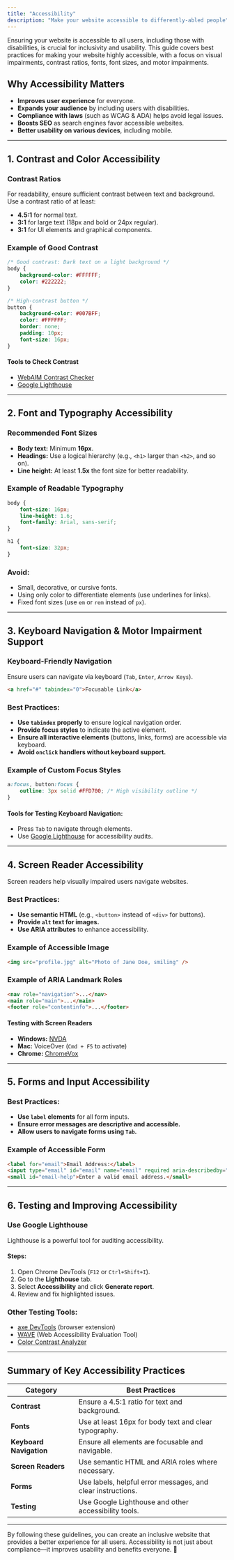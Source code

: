 ```yaml
---
title: "Accessibility"
description: "Make your website accessible to differently-abled people"
---
```


Ensuring your website is accessible to all users, including those with disabilities, is crucial for inclusivity and usability. This guide covers best practices for making your website highly accessible, with a focus on visual impairments, contrast ratios, fonts, font sizes, and motor impairments.

## Why Accessibility Matters

- **Improves user experience** for everyone.
- **Expands your audience** by including users with disabilities.
- **Compliance with laws** (such as WCAG & ADA) helps avoid legal issues.
- **Boosts SEO** as search engines favor accessible websites.
- **Better usability on various devices**, including mobile.

---

## 1. Contrast and Color Accessibility

### Contrast Ratios

For readability, ensure sufficient contrast between text and background. Use a contrast ratio of at least:
- **4.5:1** for normal text.
- **3:1** for large text (18px and bold or 24px regular).
- **3:1** for UI elements and graphical components.

### Example of Good Contrast

```css
/* Good contrast: Dark text on a light background */
body {
    background-color: #FFFFFF;
    color: #222222;
}

/* High-contrast button */
button {
    background-color: #007BFF;
    color: #FFFFFF;
    border: none;
    padding: 10px;
    font-size: 16px;
}
```

#### Tools to Check Contrast
- [WebAIM Contrast Checker](https://webaim.org/resources/contrastchecker/)
- [Google Lighthouse](https://developers.google.com/web/tools/lighthouse/)

---

## 2. Font and Typography Accessibility

### Recommended Font Sizes
- **Body text:** Minimum **16px**.
- **Headings:** Use a logical hierarchy (e.g., `<h1>` larger than `<h2>`, and so on).
- **Line height:** At least **1.5x** the font size for better readability.

### Example of Readable Typography

```css
body {
    font-size: 16px;
    line-height: 1.6;
    font-family: Arial, sans-serif;
}

h1 {
    font-size: 32px;
}
```

### Avoid:
- Small, decorative, or cursive fonts.
- Using only color to differentiate elements (use underlines for links).
- Fixed font sizes (use `em` or `rem` instead of `px`).

---

## 3. Keyboard Navigation & Motor Impairment Support

### Keyboard-Friendly Navigation
Ensure users can navigate via keyboard (`Tab`, `Enter`, `Arrow Keys`).

```html
<a href="#" tabindex="0">Focusable Link</a>
```

### Best Practices:
- **Use `tabindex` properly** to ensure logical navigation order.
- **Provide focus styles** to indicate the active element.
- **Ensure all interactive elements** (buttons, links, forms) are accessible via keyboard.
- **Avoid `onclick` handlers without keyboard support.**

### Example of Custom Focus Styles

```css
a:focus, button:focus {
    outline: 3px solid #FFD700; /* High visibility outline */
}
```

#### Tools for Testing Keyboard Navigation:
- Press `Tab` to navigate through elements.
- Use [Google Lighthouse](https://developers.google.com/web/tools/lighthouse/) for accessibility audits.

---

## 4. Screen Reader Accessibility

Screen readers help visually impaired users navigate websites.

### Best Practices:
- **Use semantic HTML** (e.g., `<button>` instead of `<div>` for buttons).
- **Provide `alt` text for images.**
- **Use ARIA attributes** to enhance accessibility.

### Example of Accessible Image

```html
<img src="profile.jpg" alt="Photo of Jane Doe, smiling" />
```

### Example of ARIA Landmark Roles

```html
<nav role="navigation">...</nav>
<main role="main">...</main>
<footer role="contentinfo">...</footer>
```

#### Testing with Screen Readers
- **Windows:** [NVDA](https://www.nvaccess.org/)
- **Mac:** VoiceOver (`Cmd + F5` to activate)
- **Chrome:** [ChromeVox](https://chrome.google.com/webstore/detail/chromevox)

---

## 5. Forms and Input Accessibility

### Best Practices:
- **Use `label` elements** for all form inputs.
- **Ensure error messages are descriptive and accessible.**
- **Allow users to navigate forms using `Tab`.**

### Example of Accessible Form

```html
<label for="email">Email Address:</label>
<input type="email" id="email" name="email" required aria-describedby="email-help">
<small id="email-help">Enter a valid email address.</small>
```

---

## 6. Testing and Improving Accessibility

### Use Google Lighthouse
Lighthouse is a powerful tool for auditing accessibility.

#### Steps:
1. Open Chrome DevTools (`F12` or `Ctrl+Shift+I`).
2. Go to the **Lighthouse** tab.
3. Select **Accessibility** and click **Generate report**.
4. Review and fix highlighted issues.

### Other Testing Tools:
- [axe DevTools](https://www.deque.com/axe/devtools/) (browser extension)
- [WAVE](https://wave.webaim.org/) (Web Accessibility Evaluation Tool)
- [Color Contrast Analyzer](https://www.tpgi.com/color-contrast-checker/)

---

## Summary of Key Accessibility Practices

| Category        | Best Practices |
|----------------|---------------|
| **Contrast**   | Ensure a 4.5:1 ratio for text and background. |
| **Fonts**      | Use at least 16px for body text and clear typography. |
| **Keyboard Navigation** | Ensure all elements are focusable and navigable. |
| **Screen Readers** | Use semantic HTML and ARIA roles where necessary. |
| **Forms** | Use labels, helpful error messages, and clear instructions. |
| **Testing** | Use Google Lighthouse and other accessibility tools. |

---

By following these guidelines, you can create an inclusive website that provides a better experience for all users. Accessibility is not just about compliance—it improves usability and benefits everyone. 🚀

